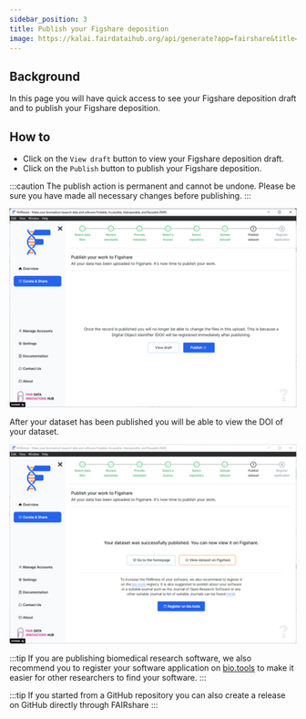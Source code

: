 ```yaml
---
sidebar_position: 3
title: Publish your Figshare deposition
image: https://kalai.fairdataihub.org/api/generate?app=fairshare&title=Publish%20your%20Figshare%20deposition&description=Curate%20and%20Share%20%7C%20Figshare&org=fairdataihub
---
```


## Background

In this page you will have quick access to see your Figshare deposition draft and to publish your Figshare deposition.

## How to

- Click on the `View draft` button to view your Figshare deposition draft.
- Click on the `Publish` button to publish your Figshare deposition.

:::caution
The publish action is permanent and cannot be undone. Please be sure you have made all necessary changes before publishing.
:::

![](./images/figsharePublish.png)

After your dataset has been published you will be able to view the DOI of your dataset.

![](./images/figshareAfterPublish.png)

:::tip
If you are publishing biomedical research software, we also recommend you to register your software application on [bio.tools](https://bio.tools/) to make it easier for other researchers to find your software.
:::

:::tip
If you started from a GitHub repository you can also create a release on GitHub directly through FAIRshare
:::
